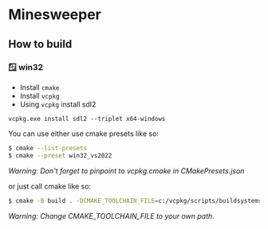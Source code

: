 # Minesweeper

## How to build

### 🪟 win32

* Install `cmake`
* Install `vcpkg`
* Using `vcpkg` install sdl2

```
vcpkg.exe install sdl2 --triplet x64-windows
```

You can use either use cmake presets like so:

```sh
$ cmake --list-presets
$ cmake --preset win32_vs2022
```

*Warning: Don't forget to pinpoint to vcpkg.cmake in CMakePresets.json*

or just call cmake like so:

```sh
$ cmake -B build . -DCMAKE_TOOLCHAIN_FILE=c:/vcpkg/scripts/buildsystems/vcpkg.cmake
```

*Warning: Change CMAKE_TOOLCHAIN_FILE to your own path*.